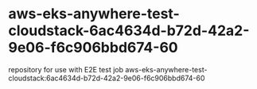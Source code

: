 # aws-eks-anywhere-test-cloudstack-6ac4634d-b72d-42a2-9e06-f6c906bbd674-60
repository for use with E2E test job aws-eks-anywhere-test-cloudstack:6ac4634d-b72d-42a2-9e06-f6c906bbd674-60
